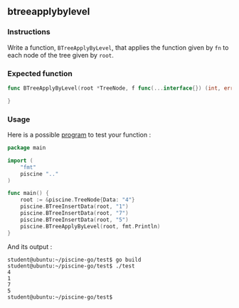 ## btreeapplybylevel

### Instructions

Write a function, `BTreeApplyByLevel`, that applies the function given by `fn` to each node of the tree given by `root`.

### Expected function

```go
func BTreeApplyByLevel(root *TreeNode, f func(...interface{}) (int, error))  {

}
```

### Usage

Here is a possible [program](TODO-LINK) to test your function :

```go
package main

import (
	"fmt"
	piscine ".."
)

func main() {
	root := &piscine.TreeNode{Data: "4"}
	piscine.BTreeInsertData(root, "1")
	piscine.BTreeInsertData(root, "7")
	piscine.BTreeInsertData(root, "5")
	piscine.BTreeApplyByLevel(root, fmt.Println)
}
```

And its output :

```console
student@ubuntu:~/piscine-go/test$ go build
student@ubuntu:~/piscine-go/test$ ./test
4
1
7
5
student@ubuntu:~/piscine-go/test$
```
